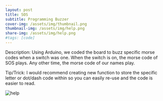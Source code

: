 ```yaml
---
layout: post
title: SOS
subtitle: Programming Buzzer
cover-img: /assets/img/thumbnail.png
thumbnail-img: /assets/img/help.png
share-img: /assets/img/help.png
#tags: [code]
---
```


Description: Using Arduino, we coded the board to buzz specific morse codes when a switch was one. When the switch is on, the morse code of SOS plays. Any other time, the morse code of our names play. 

Tip/Trick: I would recommend creating new function to store the specific letter or dot/dash code within so you can easily re-use and the code is easier to read.

![help](https://victoriakimm.github.io/assets/img/help.png)
